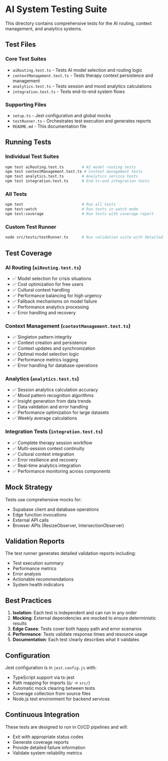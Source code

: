 # AI System Testing Suite

This directory contains comprehensive tests for the AI routing, context management, and analytics systems.

## Test Files

### Core Test Suites
- `aiRouting.test.ts` - Tests AI model selection and routing logic
- `contextManagement.test.ts` - Tests therapy context persistence and management
- `analytics.test.ts` - Tests session and mood analytics calculations
- `integration.test.ts` - Tests end-to-end system flows

### Supporting Files
- `setup.ts` - Jest configuration and global mocks
- `testRunner.ts` - Orchestrates test execution and generates reports
- `README.md` - This documentation file

## Running Tests

### Individual Test Suites
```bash
npm test aiRouting.test.ts        # AI model routing tests
npm test contextManagement.test.ts # Context management tests  
npm test analytics.test.ts        # Analytics service tests
npm test integration.test.ts      # End-to-end integration tests
```

### All Tests
```bash
npm test                          # Run all tests
npm test:watch                    # Run tests in watch mode
npm test:coverage                 # Run tests with coverage report
```

### Custom Test Runner
```bash
node src/tests/testRunner.ts      # Run validation suite with detailed report
```

## Test Coverage

### AI Routing (`aiRouting.test.ts`)
- ✅ Model selection for crisis situations
- ✅ Cost optimization for free users
- ✅ Cultural context handling
- ✅ Performance balancing for high urgency
- ✅ Fallback mechanisms on model failure
- ✅ Performance analytics processing
- ✅ Error handling and recovery

### Context Management (`contextManagement.test.ts`)
- ✅ Singleton pattern integrity
- ✅ Context creation and persistence
- ✅ Context updates and synchronization
- ✅ Optimal model selection logic
- ✅ Performance metrics logging
- ✅ Error handling for database operations

### Analytics (`analytics.test.ts`)
- ✅ Session analytics calculation accuracy
- ✅ Mood pattern recognition algorithms
- ✅ Insight generation from data trends
- ✅ Data validation and error handling
- ✅ Performance optimization for large datasets
- ✅ Weekly average calculations

### Integration Tests (`integration.test.ts`)
- ✅ Complete therapy session workflow
- ✅ Multi-session context continuity
- ✅ Cultural context integration
- ✅ Error resilience and recovery
- ✅ Real-time analytics integration
- ✅ Performance monitoring across components

## Mock Strategy

Tests use comprehensive mocks for:
- Supabase client and database operations
- Edge function invocations
- External API calls
- Browser APIs (ResizeObserver, IntersectionObserver)

## Validation Reports

The test runner generates detailed validation reports including:
- Test execution summary
- Performance metrics
- Error analysis
- Actionable recommendations
- System health indicators

## Best Practices

1. **Isolation**: Each test is independent and can run in any order
2. **Mocking**: External dependencies are mocked to ensure deterministic results
3. **Edge Cases**: Tests cover both happy path and error scenarios
4. **Performance**: Tests validate response times and resource usage
5. **Documentation**: Each test clearly describes what it validates

## Configuration

Jest configuration is in `jest.config.js` with:
- TypeScript support via ts-jest
- Path mapping for imports (`@/` → `src/`)
- Automatic mock clearing between tests
- Coverage collection from source files
- Node.js test environment for backend services

## Continuous Integration

These tests are designed to run in CI/CD pipelines and will:
- Exit with appropriate status codes
- Generate coverage reports
- Provide detailed failure information
- Validate system reliability metrics